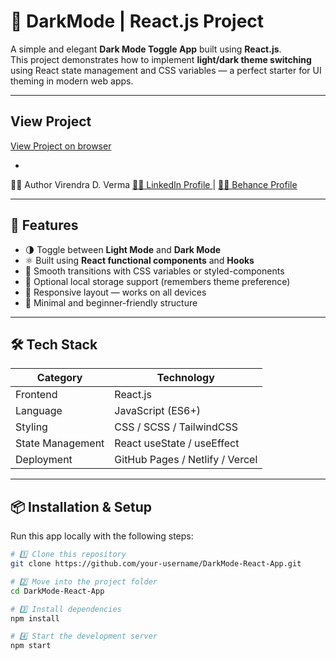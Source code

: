 # 🌙 DarkMode | React.js Project

A simple and elegant **Dark Mode Toggle App** built using **React.js**.  
This project demonstrates how to implement **light/dark theme switching** using React state management and CSS variables — a perfect starter for UI theming in modern web apps.

---
## View Project ##
<a href="https://vdharmendra.github.io/BIM-CALC-React-App/">View Project on browser</a>

- 
👨‍💻 Author
Virendra D. Verma
<a href="https://www.linkedin.com/in/dharmendraverma95/" target="_blank">🧑‍💻 LinkedIn Profile </a> | <a href="https://www.behance.net/dhirukumar" target="_blank">🧑‍💻 Behance Profile </a>


---

## 🚀 Features

- 🌗 Toggle between **Light Mode** and **Dark Mode**
- ⚛️ Built using **React functional components** and **Hooks**
- 🎨 Smooth transitions with CSS variables or styled-components
- 💾 Optional local storage support (remembers theme preference)
- 📱 Responsive layout — works on all devices
- 🧩 Minimal and beginner-friendly structure

---

## 🛠️ Tech Stack

| Category | Technology |
|-----------|-------------|
| Frontend | React.js |
| Language | JavaScript (ES6+) |
| Styling | CSS / SCSS / TailwindCSS |
| State Management | React useState / useEffect |
| Deployment | GitHub Pages / Netlify / Vercel |

---

## 📦 Installation & Setup

Run this app locally with the following steps:

```bash
# 1️⃣ Clone this repository
git clone https://github.com/your-username/DarkMode-React-App.git

# 2️⃣ Move into the project folder
cd DarkMode-React-App

# 3️⃣ Install dependencies
npm install

# 4️⃣ Start the development server
npm start
